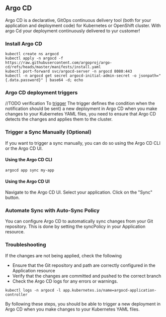 ## Argo CD
Argo CD is a declarative, GitOps continuous delivery tool (both for your application and deployment code)
for Kubernetes or OpenShift cluster.
With argo Cd your deployment continuously delivered to yur customer!

### Install Argo CD
```console
kubectl create ns argocd
kubectl apply -n argocd -f https://raw.githubusercontent.com/argoproj/argo-cd/refs/heads/master/manifests/install.yaml
kubectl port-forward svc/argocd-server -n argocd 8080:443
kubectl -n argocd get secret argocd-initial-admin-secret -o jsonpath="{.data.password}" | base64 -d; echo
```

### Argo CD deployment triggers
//TODO verification
To [trigger](https://argo-cd.readthedocs.io/en/stable/operator-manual/notifications/triggers/) The trigger defines the condition when the notification should be sent) a new deployment in Argo CD when you make changes to your Kubernetes YAML files, you need to ensure that Argo CD detects the changes and applies them to the cluster.

### Trigger a Sync Manually (Optional)
If you want to trigger a sync manually, you can do so using the Argo CD CLI or the Argo CD UI.

#### Using the Argo CD CLI
```console
argocd app sync my-app
```

#### Using the Argo CD UI
Navigate to the Argo CD UI.
Select your application.
Click on the "Sync" button.
### Automate Sync with Auto-Sync Policy
You can configure Argo CD to automatically sync changes from your Git repository. 
This is done by setting the syncPolicy in your Application resource.

### Troubleshooting
If the changes are not being applied, check the following
 - Ensure that the Git repository and path are correctly configured in the Application resource
 - Verify that the changes are committed and pushed to the correct branch 
 - Check the Argo CD logs for any errors or warnings.
```console 
kubectl logs -n argocd -l app.kubernetes.io/name=argocd-application-controller
```
By following these steps, you should be able to trigger a new deployment in Argo CD when you make changes 
to your Kubernetes YAML files.